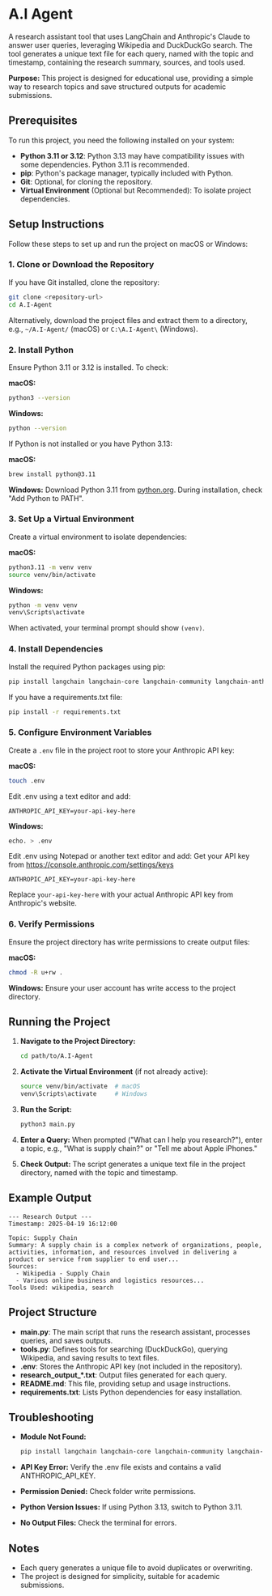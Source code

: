 # A.I Agent

A research assistant tool that uses LangChain and Anthropic's Claude to answer user queries, leveraging Wikipedia and DuckDuckGo search. The tool generates a unique text file for each query, named with the topic and timestamp, containing the research summary, sources, and tools used.

**Purpose:** This project is designed for educational use, providing a simple way to research topics and save structured outputs for academic submissions.

## Prerequisites

To run this project, you need the following installed on your system:

- **Python 3.11 or 3.12**: Python 3.13 may have compatibility issues with some dependencies. Python 3.11 is recommended.
- **pip**: Python's package manager, typically included with Python.
- **Git**: Optional, for cloning the repository.
- **Virtual Environment** (Optional but Recommended): To isolate project dependencies.

## Setup Instructions

Follow these steps to set up and run the project on macOS or Windows:

### 1. Clone or Download the Repository

If you have Git installed, clone the repository:
```bash
git clone <repository-url>
cd A.I-Agent
```

Alternatively, download the project files and extract them to a directory, e.g., `~/A.I-Agent/` (macOS) or `C:\A.I-Agent\` (Windows).

### 2. Install Python

Ensure Python 3.11 or 3.12 is installed. To check:

**macOS:**
```bash
python3 --version
```

**Windows:**
```bash
python --version
```

If Python is not installed or you have Python 3.13:

**macOS:**
```bash
brew install python@3.11
```

**Windows:**
Download Python 3.11 from [python.org](https://www.python.org/downloads/). During installation, check "Add Python to PATH".

### 3. Set Up a Virtual Environment

Create a virtual environment to isolate dependencies:

**macOS:**
```bash
python3.11 -m venv venv
source venv/bin/activate
```

**Windows:**
```bash
python -m venv venv
venv\Scripts\activate
```

When activated, your terminal prompt should show `(venv)`.

### 4. Install Dependencies

Install the required Python packages using pip:

```bash
pip install langchain langchain-core langchain-community langchain-anthropic pydantic python-dotenv
```

If you have a requirements.txt file:

```bash
pip install -r requirements.txt
```

### 5. Configure Environment Variables

Create a `.env` file in the project root to store your Anthropic API key:

**macOS:**
```bash
touch .env
```
Edit .env using a text editor and add:
```
ANTHROPIC_API_KEY=your-api-key-here
```

**Windows:**
```bash
echo. > .env
```
Edit .env using Notepad or another text editor and add:
Get your API key from https://console.anthropic.com/settings/keys
```
ANTHROPIC_API_KEY=your-api-key-here
```

Replace `your-api-key-here` with your actual Anthropic API key from Anthropic's website.

### 6. Verify Permissions

Ensure the project directory has write permissions to create output files:

**macOS:**
```bash
chmod -R u+rw .
```

**Windows:**
Ensure your user account has write access to the project directory.

## Running the Project

1. **Navigate to the Project Directory:**
    ```bash
    cd path/to/A.I-Agent
    ```

2. **Activate the Virtual Environment** (if not already active):
    ```bash
    source venv/bin/activate  # macOS
    venv\Scripts\activate     # Windows
    ```

3. **Run the Script:**
    ```bash
    python3 main.py
    ```

4. **Enter a Query:**
    When prompted ("What can I help you research?"), enter a topic, e.g., "What is supply chain?" or "Tell me about Apple iPhones."

5. **Check Output:**
    The script generates a unique text file in the project directory, named with the topic and timestamp.

## Example Output

```
--- Research Output ---
Timestamp: 2025-04-19 16:12:00

Topic: Supply Chain
Summary: A supply chain is a complex network of organizations, people, activities, information, and resources involved in delivering a product or service from supplier to end user...
Sources:
  - Wikipedia - Supply Chain
  - Various online business and logistics resources...
Tools Used: wikipedia, search
```

## Project Structure

- **main.py**: The main script that runs the research assistant, processes queries, and saves outputs.
- **tools.py**: Defines tools for searching (DuckDuckGo), querying Wikipedia, and saving results to text files.
- **.env**: Stores the Anthropic API key (not included in the repository).
- **research_output_*.txt**: Output files generated for each query.
- **README.md**: This file, providing setup and usage instructions.
- **requirements.txt**: Lists Python dependencies for easy installation.

## Troubleshooting

- **Module Not Found:**
  ```bash
  pip install langchain langchain-core langchain-community langchain-anthropic pydantic python-dotenv
  ```

- **API Key Error:** Verify the .env file exists and contains a valid ANTHROPIC_API_KEY.

- **Permission Denied:** Check folder write permissions.

- **Python Version Issues:** If using Python 3.13, switch to Python 3.11.

- **No Output Files:** Check the terminal for errors.

## Notes

- Each query generates a unique file to avoid duplicates or overwriting.
- The project is designed for simplicity, suitable for academic submissions.
